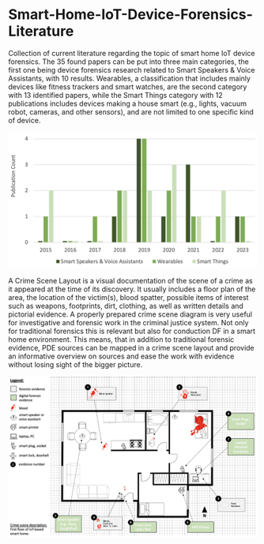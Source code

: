 # Smart-Home-IoT-Device-Forensics-Literature
Collection of current literature regarding the topic of smart home IoT device forensics. The 35 found papers can be put into three main categories, the first one being device forensics research related to Smart Speakers & Voice Assistants, with 10 results. Wearables, a classification that includes mainly devices like fitness trackers and
smart watches, are the second category with 13 identified papers, while the Smart Things category with 12 publications includes devices making a house smart (e.g., lights, vacuum robot, cameras, and other sensors), and are not limited to one specific kind of device.

![alt text](https://github.com/SF1995/Smart-Home-IoT-Device-Forensics-Literature/blob/main/publication-development.png?raw=true)

A Crime Scene Layout is a visual documentation of the scene of a crime as it appeared at the time of its discovery. It usually includes a floor plan of the area, the location of the victim(s), blood spatter, possible items of interest such as weapons, footprints, dirt, clothing, as well as written details and pictorial evidence. A properly prepared crime scene diagram is very useful for investigative and forensic work in the criminal justice system. Not only for traditional forensics this is relevant but also for conduction DF in a smart home environment. This means, that in addition to traditional forensic evidence, PDE sources can be mapped in a crime scene layout and provide an informative overview on sources and ease the work with evidence without losing sight of the bigger picture.

![alt text](https://github.com/SF1995/Smart-Home-IoT-Device-Forensics-Literature/blob/main/smart-home-map2.png?raw=true)
